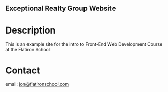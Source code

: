 Exceptional Realty Group Website
---

# Description

This is an example site for the intro to Front-End Web Development Course at the Flatiron School

# Contact

email: jon@flatironschool.com
